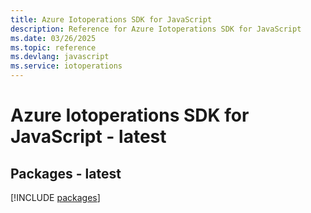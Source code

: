```yaml
---
title: Azure Iotoperations SDK for JavaScript
description: Reference for Azure Iotoperations SDK for JavaScript
ms.date: 03/26/2025
ms.topic: reference
ms.devlang: javascript
ms.service: iotoperations
---
```

# Azure Iotoperations SDK for JavaScript - latest
## Packages - latest
[!INCLUDE [packages](iotoperations-index.md)]